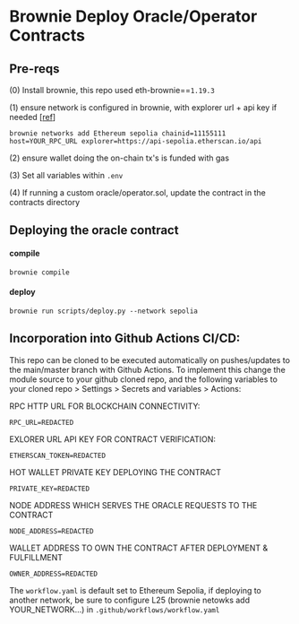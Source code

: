 # Brownie Deploy Oracle/Operator Contracts

## Pre-reqs
(0) Install brownie, this repo used eth-brownie==`1.19.3`

(1) ensure network is configured in brownie, with explorer url + api key if needed [[ref](https://eth-brownie.readthedocs.io/en/stable/network-management.html#adding-a-new-network)]
```
brownie networks add Ethereum sepolia chainid=11155111 host=YOUR_RPC_URL explorer=https://api-sepolia.etherscan.io/api
```

(2) ensure wallet doing the on-chain tx's is funded with gas

(3) Set all variables within `.env`

(4) If running a custom oracle/operator.sol, update the contract in the contracts directory

## Deploying the oracle contract
#### compile
```
brownie compile
```

#### deploy
```
brownie run scripts/deploy.py --network sepolia
```

## Incorporation into Github Actions CI/CD:
This repo can be cloned to be executed automatically on pushes/updates to the main/master branch with Github Actions. To implement this change the module source to your github cloned repo, and the following variables to your cloned repo > Settings > Secrets and variables > Actions:

RPC HTTP URL FOR BLOCKCHAIN CONNECTIVITY:
```
RPC_URL=REDACTED
```

EXLORER URL API KEY FOR CONTRACT VERIFICATION:
```
ETHERSCAN_TOKEN=REDACTED
```

HOT WALLET PRIVATE KEY DEPLOYING THE CONTRACT
```
PRIVATE_KEY=REDACTED
```

NODE ADDRESS WHICH SERVES THE ORACLE REQUESTS TO THE CONTRACT
```
NODE_ADDRESS=REDACTED
```

WALLET ADDRESS TO OWN THE CONTRACT AFTER DEPLOYMENT & FULFILLMENT
```
OWNER_ADDRESS=REDACTED
```

The `workflow.yaml` is default set to Ethereum Sepolia, if deploying to another network, be sure to configure L25 (brownie netowks add YOUR_NETWORK...) in `.github/workflows/workflow.yaml`


